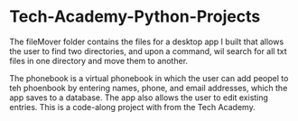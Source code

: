 # Tech-Academy-Python-Projects

The fileMover folder contains the files for a desktop app I built that allows the user to find two directories, and upon a command, wil search for all txt files in one directory and move them to another.

The phonebook is a virtual phonebook in which the user can add peopel to teh phoenbook by entering names, phone, and email addresses, which the app saves to a database. The app also allows the user to edit existing entries. This is a code-along project with from the Tech Academy.
